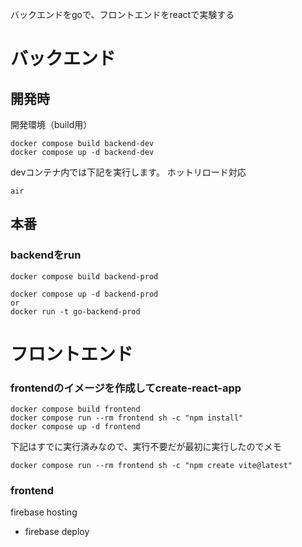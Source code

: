 バックエンドをgoで、フロントエンドをreactで実験する

# バックエンド

## 開発時

開発環境（build用）

```
docker compose build backend-dev
docker compose up -d backend-dev
```

devコンテナ内では下記を実行します。
ホットリロード対応

```
air
```

## 本番

### backendをrun

```
docker compose build backend-prod

docker compose up -d backend-prod
or
docker run -t go-backend-prod
```

# フロントエンド

### frontendのイメージを作成してcreate-react-app

```
docker compose build frontend
docker compose run --rm frontend sh -c "npm install"
docker compose up -d frontend
```

下記はすでに実行済みなので、実行不要だが最初に実行したのでメモ
```
docker compose run --rm frontend sh -c "npm create vite@latest"
```

### frontend
firebase hosting

- firebase deploy
